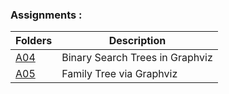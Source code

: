 
### Assignments :

| Folders  | Description                     |
| -------- | ------------------------------- |
|   [A04](https://github.com/chill-chin/4883-Software-Tools/tree/main/Assignments/A04)    | Binary Search Trees in Graphviz |
|   [A05](https://github.com/chill-chin/4883-Software-Tools/tree/main/Assignments/A05)    | Family Tree via Graphviz        |
